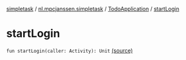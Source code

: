 [simpletask](../../index.md) / [nl.mpcjanssen.simpletask](../index.md) / [TodoApplication](index.md) / [startLogin](.)

# startLogin

`fun startLogin(caller: Activity): Unit` [(source)](https://github.com/mpcjanssen/simpletask-android/blob/master/src/main/java/nl/mpcjanssen/simpletask/TodoApplication.kt#L196)